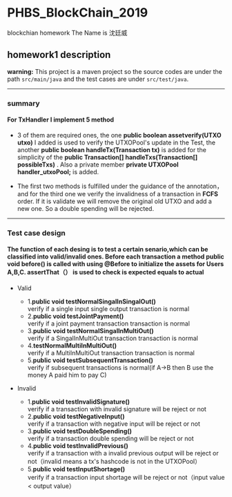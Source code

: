 # PHBS_BlockChain_2019
blockchian homework
The Name is 沈廷威

## homework1 description

**warning:** This project is a maven project so the source codes are under the path `src/main/java` and the test cases are under `src/test/java`.

---
### summary
#### For TxHandler I implement 5 method
- 3 of them are required ones, the one **public boolean assetverify(UTXO utxo)** I added is used to verify the UTXOPool's update in the Test, the another **public boolean handleTx(Transaction tx)**  is added for the simplicity of the **public Transaction[] handleTxs(Transaction[] possibleTxs)** . Also a private member **private UTXOPool handler_utxoPool;** is added.


- The first two methods is fulfilled under the guidance of the annotation，and for the third one we verify the invalidness of a transaction in **FCFS** order. If it is validate we will remove the original old UTXO and add a new one. So a double spending will be rejected.

---
### Test case design

#### The function of each desing is to test a certain senario,which can be classified into valid/invalid ones. Before each transaction a method **public void before()** is called with using @Before to initialize the assets for Users A,B,C.     assertThat（） is used to check is expected equals to actual


+ Valid
    + 1.**public void testNormalSingalInSingalOut()**  
    verify if a single input single output transaction is normal
    + 2.**public void testJointPayment()**  
    verify if a joint payment transaction transaction is normal
    + 3.**public void testNormalSingalInMultiOut()**  
    verify if a SingalInMultiOut transaction transaction is normal
    + 4.**testNormalMultiInMultiOut()**  
    verify if a MultiInMultiOut transaction transaction is normal
    + 5.**public void testSubsequentTransaction()**  
    verify if subsequent transactions is normal(if A->B then B use the money A paid him to pay C)

+ Invalid
    + 1.**public void testInvalidSignature()**  
    verify if a transaction with invalid signature will be reject or not
    + 2.**public void testNegativeInput()**  
    verify if a transaction with negative input will be reject or not
    + 3.**public void testDoubleSpending()**  
    verify if a transaction double spending will be reject or not
    + 4.**public void testInvalidPrevious()**  
    verify if a transaction with a invalid previous output will be reject or not（invalid means a tx's hashcode is not in the UTXOPool）
    + 5.**public void testInputShortage()**  
    verify if a transaction input shortage will be reject or not（input value < output value）
    
    
    
